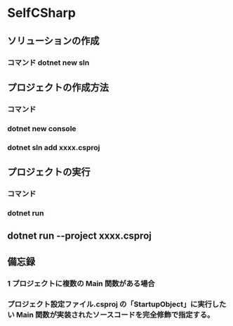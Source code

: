 # SelfCSharp

## ソリューションの作成
### コマンド dotnet new sln

## プロジェクトの作成方法
### コマンド
### dotnet new console
### dotnet sln add xxxx.csproj

## プロジェクトの実行
### コマンド
### dotnet run
## dotnet run --project xxxx.csproj

## 備忘録
### 1 プロジェクトに複数の Main 関数がある場合
### プロジェクト設定ファイル.csproj の「StartupObject」に実行したい Main 関数が実装されたソースコードを完全修飾で指定する。